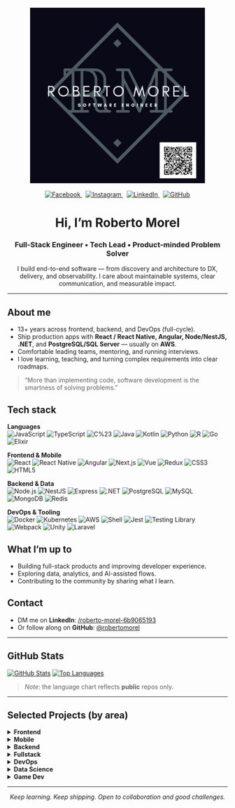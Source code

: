 <!-- Profile Banner -->
<p align="center">
  <img src="https://raw.githubusercontent.com/robertomorel/assets/master/icon.jpeg" alt="Roberto Morel — profile header" width="400" />
</p>

<p align="center">
  <a href="https://www.facebook.com/techfortaleza">
    <img height="28" alt="Facebook" src="https://img.shields.io/badge/Facebook-1877F2?logo=facebook&logoColor=white" />
  </a>&nbsp;
  <a href="https://www.instagram.com/roberto.morel/">
    <img height="28" alt="Instagram" src="https://img.shields.io/badge/Instagram-E4405F?logo=instagram&logoColor=white" />
  </a>&nbsp;
  <a href="https://www.linkedin.com/in/roberto-morel-6b9065193/">
    <img height="28" alt="LinkedIn" src="https://img.shields.io/badge/LinkedIn-0A66C2?logo=linkedin&logoColor=white" />
  </a>&nbsp;
  <a href="https://github.com/robertomorel/">
    <img height="28" alt="GitHub" src="https://img.shields.io/badge/GitHub-181717?logo=github&logoColor=white" />
  </a>
</p>

<h1 align="center">Hi, I’m Roberto Morel</h1>
<h3 align="center">Full-Stack Engineer • Tech Lead • Product-minded Problem Solver</h3>

<p align="center">
  I build end-to-end software — from discovery and architecture to DX, delivery, and observability. 
  I care about maintainable systems, clear communication, and measurable impact.
</p>

<hr />

## About me

- 13+ years across frontend, backend, and DevOps (full-cycle).
- Ship production apps with **React / React Native, Angular, Node/NestJS, .NET**, and **PostgreSQL/SQL Server** — usually on **AWS**.
- Comfortable leading teams, mentoring, and running interviews.
- I love learning, teaching, and turning complex requirements into clear roadmaps.

> “More than implementing code, software development is the smartness of solving problems.”

## Tech stack

**Languages**  
![JavaScript](https://img.shields.io/badge/JavaScript-323330?logo=javascript&logoColor=F7DF1E)
![TypeScript](https://img.shields.io/badge/TypeScript-3178C6?logo=typescript&logoColor=fff)
![C%23](https://img.shields.io/badge/C%23-239120?logo=csharp&logoColor=fff)
![Java](https://img.shields.io/badge/Java-ED8B00?logo=openjdk&logoColor=fff)
![Kotlin](https://img.shields.io/badge/Kotlin-7F52FF?logo=kotlin&logoColor=fff)
![Python](https://img.shields.io/badge/Python-14354C?logo=python&logoColor=fff)
![R](https://img.shields.io/badge/R-276DC3?logo=r&logoColor=fff)
![Go](https://img.shields.io/badge/Go-00ADD8?logo=go&logoColor=fff)
![Elixir](https://img.shields.io/badge/Elixir-4B275F?logo=elixir&logoColor=fff)

**Frontend & Mobile**  
![React](https://img.shields.io/badge/React-20232A?logo=react&logoColor=61DAFB)
![React Native](https://img.shields.io/badge/React%20Native-20232A?logo=react&logoColor=61DAFB)
![Angular](https://img.shields.io/badge/Angular-DD0031?logo=angular&logoColor=fff)
![Next.js](https://img.shields.io/badge/Next.js-000?logo=nextdotjs&logoColor=fff)
![Vue](https://img.shields.io/badge/Vue-35495E?logo=vuedotjs&logoColor=4FC08D)
![Redux](https://img.shields.io/badge/Redux-593D88?logo=redux&logoColor=fff)
![CSS3](https://img.shields.io/badge/CSS3-1572B6?logo=css3&logoColor=fff)
![HTML5](https://img.shields.io/badge/HTML5-E34F26?logo=html5&logoColor=fff)

**Backend & Data**  
![Node.js](https://img.shields.io/badge/Node.js-43853D?logo=nodedotjs&logoColor=fff)
![NestJS](https://img.shields.io/badge/NestJS-E0234E?logo=nestjs&logoColor=fff)
![Express](https://img.shields.io/badge/Express-404d59?logo=express&logoColor=fff)
![.NET](https://img.shields.io/badge/.NET-512BD4?logo=dotnet&logoColor=fff)
![PostgreSQL](https://img.shields.io/badge/PostgreSQL-316192?logo=postgresql&logoColor=fff)
![MySQL](https://img.shields.io/badge/MySQL-005C84?logo=mysql&logoColor=fff)
![MongoDB](https://img.shields.io/badge/MongoDB-4EA94B?logo=mongodb&logoColor=fff)
![Redis](https://img.shields.io/badge/Redis-DC382D?logo=redis&logoColor=fff)

**DevOps & Tooling**  
![Docker](https://img.shields.io/badge/Docker-2496ED?logo=docker&logoColor=fff)
![Kubernetes](https://img.shields.io/badge/Kubernetes-326CE5?logo=kubernetes&logoColor=fff)
![AWS](https://img.shields.io/badge/AWS-232F3E?logo=amazonaws&logoColor=fff)
![Shell](https://img.shields.io/badge/Shell-121011?logo=gnubash&logoColor=fff)
![Jest](https://img.shields.io/badge/Jest-C21325?logo=jest&logoColor=fff)
![Testing Library](https://img.shields.io/badge/Testing%20Library-E33332?logo=testinglibrary&logoColor=fff)
![Webpack](https://img.shields.io/badge/Webpack-8DD6F9?logo=webpack&logoColor=000)
![Unity](https://img.shields.io/badge/Unity-000?logo=unity&logoColor=fff)
![Laravel](https://img.shields.io/badge/Laravel-FF2D20?logo=laravel&logoColor=fff)

## What I’m up to

- Building full-stack products and improving developer experience.
- Exploring data, analytics, and AI-assisted flows.
- Contributing to the community by sharing what I learn.

## Contact

- DM me on **LinkedIn**: <a href="https://www.linkedin.com/in/roberto-morel-6b9065193/">/roberto-morel-6b9065193</a>  
- Or follow along on **GitHub**: <a href="https://github.com/robertomorel">@robertomorel</a>


---

## GitHub Stats

[![GitHub Stats](https://github-readme-stats.vercel.app/api?username=robertomorel&show_icons=true&theme=buefy)](https://github.com/anuraghazra/github-readme-stats)
[![Top Languages](https://github-readme-stats.vercel.app/api/top-langs/?username=robertomorel&layout=compact)](https://github.com/anuraghazra/github-readme-stats)

> _Note_: the language chart reflects **public** repos only.

---

## Selected Projects (by area)

<details>
  <summary><b>Frontend</b></summary>

tasks-frontend, tasks-storage, minecamp, calculator-mobile-prototype, GoBarber_frontend, GoRestaurant_Frontend, github-clone, GoFinance_Frontend, Repository_Frontend, reduxreduxsaga, Entry-Control-Frontend, redux_projects, NextJSExamples, micro-frontend-single-spa-aplication, taskList, react-environment, calendar-for-scheduling, dtmoney, watch-me, e-shoes, ig-news, dash-go, auto_fix_with_husky_lint_staged, github_discovery
</details>

<details>
  <summary><b>Mobile</b></summary>

GoRestaurant_Mobile, GoBarber_mobile, GoMarketplace_Mobile, Repository_Mobile, im-here
</details>

<details>
  <summary><b>Backend</b></summary>

tasks-backend, Repository_Backend, Entry-Control-Backend, GoBarber_backend, E_Commerce_Backend, GoFinance_Backend, GoFinance_Backend_Old, fin-api, go-lang-grpc, degreecertificate, serverless-node-aws-lambda, bets-app
</details>

<details>
  <summary><b>Fullstack</b></summary>

Proffy, EColeta, semana_omnistack_9, semana_omnistack_8, NextLevelWeek, movies_research, webpack, reactjs-next-auth-jwt, sweet-home-fullstack-project
</details>

<details>
  <summary><b>DevOps</b></summary>

bucketS3AWS, devopsnotesandprojects, cloud-build-docker-compose, project-docker-go, devops-docker, consul_agent_example, gokafka, Keycloak, go_lang_hello_world, K8s_kubernetes_basic, kong-kubernetes-automation
</details>

<details>
  <summary><b>Data Science</b></summary>

healthcare-prediction-analysis, python-data-science, r-data-science, etl_files, streaming-data, real-time-streaming-data-processing, map-reduce-python, data-mining-and-predictive-analysis-with-python, machine_learning_with_python, ci_cd_go
</details>

<details>
  <summary><b>Game Dev</b></summary>

FlappyBird3D, FlappyBird, IsometricGame, GalaxyShooterCo-opModeMobile, GalaxyShooterCo-opMode, GalaxyShooter, FelpudoLenhador, FelpudoLenhadorMobile, Dcuk-Hunt-AR, Dcuk-Hunt, CarWithPhysics, AventuraFelpudoMobileAR, CandyCrushLike, AventuraFelpudoMobile, AventuraFelpudo, AngryFelpudoAR, BirdHunt, NewAdventureBird, PushingBoxesGame
</details>

---

<p align="center"><i>Keep learning. Keep shipping. Open to collaboration and good challenges.</i></p>
